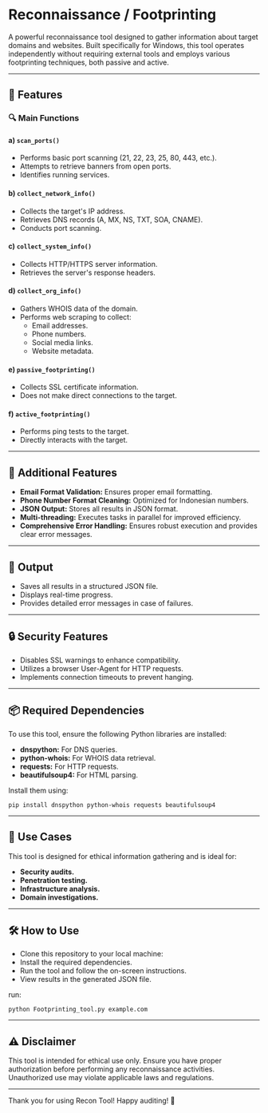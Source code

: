 # Reconnaissance / Footprinting

A powerful reconnaissance tool designed to gather information about target domains and websites. Built specifically for Windows, this tool operates independently without requiring external tools and employs various footprinting techniques, both passive and active.

---

## 🚀 Features

### 🔍 Main Functions

#### a) `scan_ports()`
- Performs basic port scanning (21, 22, 23, 25, 80, 443, etc.).
- Attempts to retrieve banners from open ports.
- Identifies running services.

#### b) `collect_network_info()`
- Collects the target's IP address.
- Retrieves DNS records (A, MX, NS, TXT, SOA, CNAME).
- Conducts port scanning.

#### c) `collect_system_info()`
- Collects HTTP/HTTPS server information.
- Retrieves the server's response headers.

#### d) `collect_org_info()`
- Gathers WHOIS data of the domain.
- Performs web scraping to collect:
  - Email addresses.
  - Phone numbers.
  - Social media links.
  - Website metadata.

#### e) `passive_footprinting()`
- Collects SSL certificate information.
- Does not make direct connections to the target.

#### f) `active_footprinting()`
- Performs ping tests to the target.
- Directly interacts with the target.

---

## 🌟 Additional Features
- **Email Format Validation:** Ensures proper email formatting.
- **Phone Number Format Cleaning:** Optimized for Indonesian numbers.
- **JSON Output:** Stores all results in JSON format.
- **Multi-threading:** Executes tasks in parallel for improved efficiency.
- **Comprehensive Error Handling:** Ensures robust execution and provides clear error messages.

---

## 📂 Output
- Saves all results in a structured JSON file.
- Displays real-time progress.
- Provides detailed error messages in case of failures.

---

## 🔒 Security Features
- Disables SSL warnings to enhance compatibility.
- Utilizes a browser User-Agent for HTTP requests.
- Implements connection timeouts to prevent hanging.

---

## 📦 Required Dependencies
To use this tool, ensure the following Python libraries are installed:
- **dnspython:** For DNS queries.
- **python-whois:** For WHOIS data retrieval.
- **requests:** For HTTP requests.
- **beautifulsoup4:** For HTML parsing.

Install them using:
```
pip install dnspython python-whois requests beautifulsoup4
```

---
## 💼 Use Cases
This tool is designed for ethical information gathering and is ideal for:
- **Security audits.**
- **Penetration testing.**
- **Infrastructure analysis.**
- **Domain investigations.**

---
## 🛠️ How to Use
- Clone this repository to your local machine:
- Install the required dependencies.
- Run the tool and follow the on-screen instructions.
- View results in the generated JSON file.

run:
```
python Footprinting_tool.py example.com
```

---
## ⚠️ Disclaimer
This tool is intended for ethical use only. Ensure you have proper authorization before performing any reconnaissance activities. Unauthorized use may violate applicable laws and regulations.

---
Thank you for using Recon Tool! Happy auditing! 🎉
